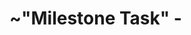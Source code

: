 # ~"Milestone Task" - <Title of Milestone Task>

## Overview
< An Overview of what this Large task needs involves>
